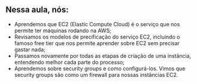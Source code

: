 ## Nessa aula, nós:

- Aprendemos que EC2 (Elastic Compute Cloud) é o serviço que nos permite ter máquinas rodando na AWS;
- Revisamos os modelos de precificação do serviço EC2, incluindo o famoso free tier que nos permite aprender sobre EC2 sem precisar gastar nada;
- Passamos novamente por todas as etapas de criação de uma instância, entendendo melhor cada parte do processo;
- Aprendemos sobre security groups e como configurá-los. Vimos que security groups são como um firewall para nossas instâncias EC2.
